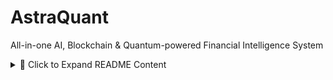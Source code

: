 # AstraQuant
All-in-one AI, Blockchain &amp; Quantum-powered Financial Intelligence System
<details>
<summary>📄 Click to Expand README Content</summary>
# 🌌 AstraQuant 🚀📈  
### *AI + Blockchain + Quantum Finance, Unified.*

---

## 🔥 Overview

**AstraQuant** is a next-gen stock market intelligence platform combining:  
- 🧠 **LSTM-based price forecasting**  
- 📰 **Blockchain-verified sentiment analysis**  
- ⚛️ **Quantum-enhanced portfolio optimization**

It provides investors with real-time, trustworthy, and optimized trading insights through a beautiful dashboard interface.

---

## 🧠 Core Features

| Module | Description |
|--------|-------------|
| 📈 **LSTM Predictor** | Forecasts future stock prices based on historical data |
| 📰 **News Analyzer** | Analyzes real-time news sentiment using NLP |
| 🔗 **Blockchain Verifier** | Verifies the credibility of news sources using Ethereum smart contracts |
| 💼 **Quantum Optimizer** | Uses QAOA for optimal portfolio selection based on user preferences |
| 📊 **Dashboard** | Centralized interface showing trends, alerts, and suggestions |

---

## 🧩 Architecture Diagram

> Coming Soon: `docs/architecture_diagram.png`

---

## 🔧 Tech Stack

- **ML & Forecasting**: PyTorch, LSTM, Scikit-learn  
- **NLP & Sentiment**: HuggingFace Transformers  
- **Quantum**: Qiskit / PennyLane  
- **Blockchain**: Solidity, Ethereum, Web3.py  
- **Backend**: Python, Flask / FastAPI  
- **Frontend**: React.js, Chart.js, Plotly  
- **Database**: PostgreSQL, SQLite  
- **APIs**: NewsAPI, Yahoo Finance, Alpha Vantage

---

## 📁 Project Structure

```bash
astraquant/
├── backend/
│   ├── app.py
│   ├── models/
│   ├── blockchain/
│   └── utils/
├── frontend/
├── data/
├── notebooks/
├── docs/
├── README.md
└── .gitignore
